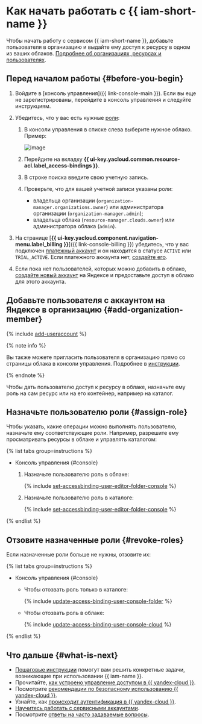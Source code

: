 # Как начать работать с {{ iam-short-name }}

Чтобы начать работу с сервисом {{ iam-short-name }}, добавьте пользователя в организацию и выдайте ему доступ к ресурсу в одном из ваших облаков. [Подробнее об организациях, ресурсах и пользователях](../overview/roles-and-resources.md).

## Перед началом работы {#before-you-begin}


1. Войдите в [консоль управления]({{ link-console-main }}). Если вы еще не зарегистрированы, перейдите в консоль управления и следуйте инструкциям.
1. Убедитесь, что у вас есть нужные [роли](./concepts/access-control/roles.md):

    1. В консоли управления в списке слева выберите нужное облако. Пример:

        ![image](../_assets/resource-manager/switch-cloud-n-n.png)

    1. Перейдите на вкладку **{{ ui-key.yacloud.common.resource-acl.label_access-bindings }}**.
    1. В строке поиска введите свою учетную запись.
    1. Проверьте, что для вашей учетной записи указаны роли:

        * владельца организации (`organization-manager.organizations.owner`) или администратора организации (`organization-manager.admin`);
        * владельца облака (`resource-manager.clouds.owner`) или администратора облака (`admin`).

1. На странице [**{{ ui-key.yacloud.component.navigation-menu.label_billing }}**]({{ link-console-billing }}) убедитесь, что у вас подключен [платежный аккаунт](../billing/concepts/billing-account.md) и он находится в статусе `ACTIVE` или `TRIAL_ACTIVE`. Если платежного аккаунта нет, [создайте его](../billing/quickstart/index.md#create_billing_account).
1. Если пока нет пользователей, которых можно добавить в облако, [создайте новый аккаунт](https://passport.yandex.ru/registration) на Яндексе и предоставьте доступ в облако для этого аккаунта.



## Добавьте пользователя с аккаунтом на Яндексе в организацию {#add-organization-member}

{% include [add-useraccount](../_includes/organization/add-useraccount.md) %}

{% note info %}

Вы также можете пригласить пользователя в организацию прямо со страницы облака в консоли управления. Подробнее в [инструкции](./operations/users/create.md).

{% endnote %}

Чтобы дать пользователю доступ к ресурсу в облаке, назначьте ему роль на сам ресурс или на его контейнер, например на каталог.


## Назначьте пользователю роли {#assign-role}

Чтобы указать, какие операции можно выполнять пользователю, назначьте ему соответствующие роли. Например, разрешите ему просматривать ресурсы в облаке и управлять каталогом:

{% list tabs group=instructions %}

- Консоль управления {#console}

    1. Назначьте пользователю роль в облаке:
        
        {% include [set-accessbinding-user-editor-folder-console](../_includes/resource-manager/set-accessbinding-user-viewer-cloud-console.md) %}

    1. Назначьте пользователю роль в каталоге:

        {% include [set-accessbinding-user-editor-folder-console](../_includes/resource-manager/set-accessbinding-user-editor-folder-console.md) %}

{% endlist %}


## Отзовите назначенные роли {#revoke-roles}

Если назначенные роли больше не нужны, отзовите их:

{% list tabs group=instructions %}

- Консоль управления {#console}

    * Чтобы отозвать роль только в каталоге:

        {% include [update-access-binding-user-console-folder](../_includes/resource-manager/update-access-binding-user-console-folder.md) %}

    * Чтобы отозвать роль в облаке:

        {% include [update-access-binding-user-console-cloud](../_includes/resource-manager/update-access-binding-user-console-cloud.md) %}

{% endlist %}


## Что дальше {#what-is-next}

* [Пошаговые инструкции](operations/index.md) помогут вам решить конкретные задачи, возникающие при использовании {{ iam-name }}.
* Прочитайте, [как устроено управление доступом в {{ yandex-cloud }}](concepts/access-control/index.md).
* Посмотрите [рекомендации по безопасному использованию {{ yandex-cloud }}](best-practices/using-iam-securely.md).
* Узнайте, как [происходит аутентификация в {{ yandex-cloud }}](concepts/authorization/index.md#authentication).
* [Научитесь работать с сервисными аккаунтами](quickstart-sa.md).
* Посмотрите [ответы на часто задаваемые вопросы](qa/index.md).
